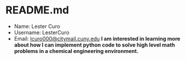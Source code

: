 # README.md
* Name: Lester Curo
* Username: LesterCuro
* Email: lcuro000@citymail.cuny.edu
 **I am interested in learning more about how I can implement python code to solve high level math problems in a chemical engineering environment.**
